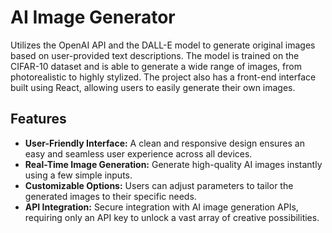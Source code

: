 # AI Image Generator

Utilizes the OpenAI API and the DALL-E model to generate original images based on user-provided text descriptions. The model is trained on the CIFAR-10 dataset and is able to generate a wide range of images, from photorealistic to highly stylized. The project also has a front-end interface built using React, allowing users to easily generate their own images.

## Features

- **User-Friendly Interface:** A clean and responsive design ensures an easy and seamless user experience across all devices.
- **Real-Time Image Generation:** Generate high-quality AI images instantly using a few simple inputs.
- **Customizable Options:** Users can adjust parameters to tailor the generated images to their specific needs.
- **API Integration:** Secure integration with AI image generation APIs, requiring only an API key to unlock a vast array of creative possibilities.
